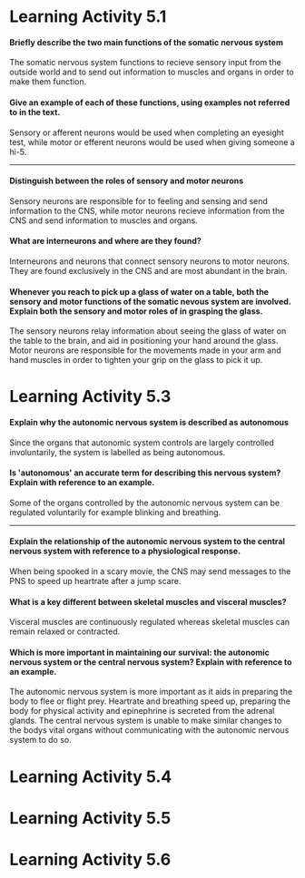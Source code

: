 # Learning Activity 5.1

#### Briefly describe the two main functions of the somatic nervous system

The somatic nervous system functions to recieve sensory input from the outside world and to send out information to muscles and organs in order to make them function.

#### Give an example of each of these functions, using examples not referred to in the text.

Sensory or afferent neurons would be used when completing an eyesight test, while motor or efferent neurons would be used when giving someone a hi-5.

---

#### Distinguish between the roles of sensory and motor neurons

Sensory neurons are responsible for to feeling and sensing and send information to the CNS, while motor neurons recieve information from the CNS and send information to muscles and organs.

#### What are interneurons and where are they found?

Interneurons and neurons that connect sensory neurons to motor neurons. They are found exclusively in the CNS and are most abundant in the brain.

#### Whenever you reach to pick up a glass of water on a table, both the sensory and motor functions of the somatic nevous system are involved. Explain both the sensory and motor roles of in grasping the glass.

The sensory neurons relay information about seeing the glass of water on the table to the brain, and aid in positioning your hand around the glass. Motor neurons are responsible for the movements made in your arm and hand muscles in order to tighten your grip on the glass to pick it up.

# Learning Activity 5.3

#### Explain why the autonomic nervous system is described as autonomous

Since the organs that autonomic system controls are largely controlled involuntarily, the system is labelled as being autonomous.

#### Is 'autonomous' an accurate term for describing this nervous system? Explain with reference to an example.

Some of the organs controlled by the autonomic nervous system can be regulated voluntarily for example blinking and breathing.

---

#### Explain the relationship of the autonomic nervous system to the central nervous system with reference to a physiological response.

When being spooked in a scary movie, the CNS may send messages to the PNS to speed up heartrate after a jump scare.

#### What is a key different between skeletal muscles and visceral muscles?

Visceral muscles are continuously regulated whereas skeletal muscles can remain relaxed or contracted.

#### Which is more important in maintaining our survival: the autonomic nervous system or the central nervous system? Explain with reference to an example.

The autonomic nervous system is more important as it aids in preparing the body to flee or flight prey. Heartrate and breathing speed up, preparing the body for physical activity and epinephrine is secreted from the adrenal glands. The central nervous system is unable to make similar changes to the bodys vital organs without communicating with the autonomic nervous system to do so.

# Learning Activity 5.4
# Learning Activity 5.5
# Learning Activity 5.6
